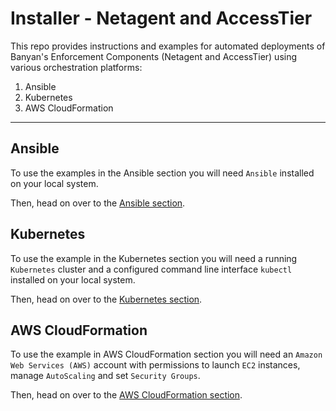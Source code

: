 # Installer - Netagent and AccessTier

This repo provides instructions and examples for automated deployments of Banyan's Enforcement Components (Netagent and AccessTier) using various orchestration platforms:

1. Ansible
2. Kubernetes
3. AWS CloudFormation

---

## Ansible

To use the examples in the Ansible section you will need `Ansible` installed on your local system.

Then, head on over to the [Ansible section](ansible).

## Kubernetes

To use the example in the Kubernetes section you will need a running `Kubernetes` cluster and a configured command line interface `kubectl` installed on your local system.

Then, head on over to the [Kubernetes section](kubernetes).

## AWS CloudFormation

To use the example in AWS CloudFormation section you will need an `Amazon Web Services (AWS)` account with permissions to launch `EC2` instances, manage `AutoScaling` and set `Security Groups`.

Then, head on over to the [AWS CloudFormation section](cloudformation).